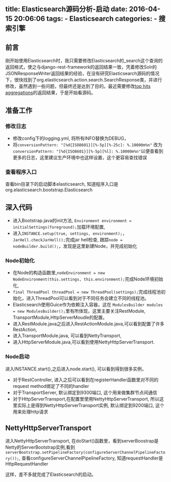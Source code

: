 title: Elasticsearch源码分析-启动
date: 2016-04-15 20:06:06
tags: 
    - Elasticsearch
categories:
    - 搜索引擎
---
## 前言
刚开始使用Elasticsearch时，我只需要修改Elasticsearch的_search这个查询的返回格式，使之与django-rest-framework的返回结果一致，凭着修改Solr的JSONResponseWriter返回结果的经验，在没有研究Elasticsearch源码的情况下，很快找到了org.elasticsearch.action.search.SearchResponse类，并进行修改，虽然遇到一些问题，但最终还是达到了目的。最近需要修改[top hits aggregations](https://www.elastic.co/guide/en/elasticsearch/reference/current/search-aggregations-metrics-top-hits-aggregation.html)的返回结果，于是开始看源码。
## 准备工作
### 修改日志
* 修改config下的logging.yml, 将所有INFO替换为DEBUG，
* 将`conversionPattern: "[%d{ISO8601}][%-5p][%-25c]: %.10000m%n"` 改为`conversionPattern: "[%d{ISO8601}][%-5p][%l]: %.10000m%n"`以便查看到更多的日志，这里建议生产环境中也这样设置，这个更容易查找错误
### 查看程序入口
查看bin目录下的启动脚本elasticsearch, 知道程序入口是org.elasticsearch.bootstrap.Elasticsearch
## 深入代码
* 进入Bootstrap.java的init方法,    `Environment environment = initialSettings(foreground);`加载环境配置,
* 进入`INSTANCE.setup(true, settings, environment);`，`JarHell.checkJarHell();`完成jar hell检查, 跟踪`node = nodeBuilder.build();`，发现是这里新建Node，并完成初始化
### Node初始化
* 在Node的构造函数里,`nodeEnvironment = new NodeEnvironment(this.settings, this.environment);`完成Node环境初始化,
* `final ThreadPool threadPool = new ThreadPool(settings);`完成线程池初始化，进入ThreadPool可以看到对于不同任务会建立不同的线程池。
* Elasticsearch使用Guice作为依赖注入容器，这在 `ModulesBuilder modules = new ModulesBuilder();`里有所体现，这里主要关注RestModule, TransportModule,HttpServerMoudle的配置。
* 进入RestModule.java之后进入RestActionModule.java,可以看到配置了许多RestAction,
* 进入TransportModule.java, 可以看到NettyTransport,
* 进入HttpServerModule.java,可以看到使用NettyHttpServerTransport.
### Node启动
进入INSTANCE.start(),之后进入node.start(), 可以看到得到很多实例，
* 对于RestController, 进入之后可以看到在registerHandler函数里对不同的request method绑定了不同的handler
* 对于TransportServer, 默认绑定到9300端口, 这个用来做集群节点间通信
* 对于HttpServerTransport,在配置里使用NettyHttpServerTransport, 所以这里实际上是得到NettyHttpServerTransport实例, 默认绑定到9200端口, 这个用来处理http请求
## NettyHttpServerTransport
进入NettyHttpServerTransport, 在doStart()函数里，看到serverBoostrap是Netty的ServerBootstrap实例,看到`serverBootstrap.setPipelineFactory(configureServerChannelPipelineFactory());`, 查看configureServerChannelPipelineFactory, 知道requestHandler是HttpRequestHandler

这样，差不多就完成了Elasticsearch的启动。
